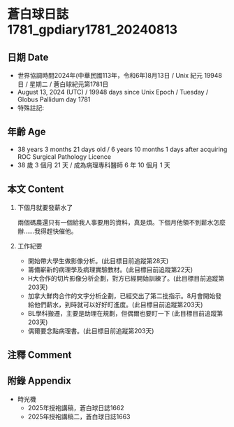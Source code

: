 [_metadata_:encoding]: - "utf-8"
[_metadata_:language]: - "zh-Hant-TW"
[_metadata_:fileformat]: - "markdown"
[_metadata_:MIME_type]: - "text/plain"
[_metadata_:markdown_version]: - "commonmark version 0.30"
[_metadata_:markdown_spec]: - "https://spec.commonmark.org/0.30/"

# 蒼白球日誌1781_gpdiary1781_20240813 #

## 日期 Date ##

* 世界協調時間2024年(中華民國113年，令和6年)8月13日 / Unix 紀元 19948 日 / 星期二 / 蒼白球紀元第1781日
* August 13, 2024 (UTC) / 19948 days since Unix Epoch / Tuesday / Globus Pallidum day 1781
* 特殊註記: 

## 年齡 Age ##

* 38 years 3 months 21 days old / 6 years 10 months 1 days after acquiring ROC Surgical Pathology Licence
* 38 歲 3 個月 21 天 / 成為病理專科醫師 6 年 10 個月 1 天

## 本文 Content ##

1. 下個月就要發薪水了

    兩個碼農還只有一個給我人事要用的資料，真是煩。下個月他領不到薪水怎麼辦......我得趕快催他。

2. 工作紀要

    - 開始帶大學生做影像分析。(此目標目前追蹤第28天)
    - 籌備嶄新的病理學及病理實驗教材。(此目標目前追蹤第22天)
    - H大合作的切片影像分析企劃，對方已經開始訓練了。(此目標目前追蹤第203天)
    - 加拿大鮮肉合作的文字分析企劃，已經交出了第二批指示。8月會開始發給他們薪水，到時就可以好好盯進度。(此目標目前追蹤第203天)
    - BL學科搬遷，主要是助理在規劃，但偶爾也要盯一下 (此目標目前追蹤第203天)
    - 偶爾要念點病理書。(此目標目前追蹤第203天)

## 注釋 Comment ##


## 附錄 Appendix ##

* 時光機
    - 2025年授袍講稿，蒼白球日誌1662
    - 2025年授袍講稿二，蒼白球日誌1663

